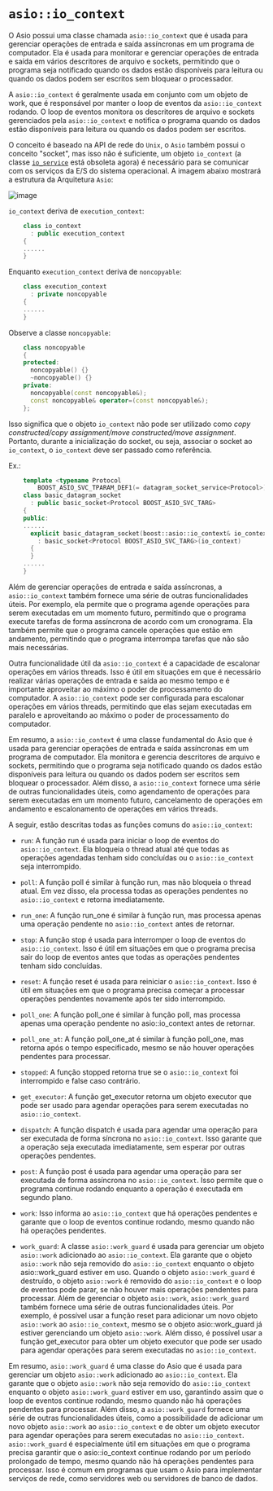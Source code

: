 # `asio::io_context`

O Asio possui uma classe chamada `asio::io_context` que é usada para gerenciar operações de entrada e saída assíncronas em um programa de computador. Ela é usada para monitorar e gerenciar operações de entrada e saída em vários descritores de arquivo e sockets, permitindo que o programa seja notificado quando os dados estão disponíveis para leitura ou quando os dados podem ser escritos sem bloquear o processador.

A `asio::io_context` é geralmente usada em conjunto com um objeto de work, que é responsável por manter o loop de eventos da `asio::io_context` rodando. O loop de eventos monitora os descritores de arquivo e sockets gerenciados pela `asio::io_context` e notifica o programa quando os dados estão disponíveis para leitura ou quando os dados podem ser escritos.

O conceito é baseado na API de rede do `Unix`, o `Asio` também possui o conceito "socket", mas isso não é suficiente, um objeto `io_context` (a classe [`io_service`](http://www.open-std.org/jtc1/sc22/wg21/docs/papers/2015/p0112r0.html) está obsoleta agora) é necessário para se comunicar com os serviços da E/S do sistema operacional. A  imagem abaixo mostrará a estrutura da Arquitetura `Asio`:

![image](https://raw.githubusercontent.com/kassane/Livro-Programacao-de-Redes/gh-pages/images/architecture.jpg) 

`io_context` deriva de `execution_context`:  

```cpp
	class io_context
	  : public execution_context
	{
	......
	}
```
Enquanto `execution_context` deriva de `noncopyable`:  

```cpp
	class execution_context
	  : private noncopyable
	{
	......
	}
```

Observe a classe `noncopyable`:

```cpp
	class noncopyable
	{
	protected:
	  noncopyable() {}
	  ~noncopyable() {}
	private:
	  noncopyable(const noncopyable&);
	  const noncopyable& operator=(const noncopyable&);
	};
```

Isso significa que o objeto `io_context` não pode ser utilizado como _copy constructed/copy assignment/move constructed/move assignment_. Portanto, durante a inicialização do socket, ou seja, associar o socket ao` io_context`, o `io_context` deve ser passado como referência.

Ex.:

```cpp
	template <typename Protocol
	    BOOST_ASIO_SVC_TPARAM_DEF1(= datagram_socket_service<Protocol>)>
	class basic_datagram_socket
	  : public basic_socket<Protocol BOOST_ASIO_SVC_TARG>
	{
	public:
	......
	  explicit basic_datagram_socket(boost::asio::io_context& io_context)
	    : basic_socket<Protocol BOOST_ASIO_SVC_TARG>(io_context)
	  {
	  }
	......
	}
```
Além de gerenciar operações de entrada e saída assíncronas, a `asio::io_context` também fornece uma série de outras funcionalidades úteis. Por exemplo, ela permite que o programa agende operações para serem executadas em um momento futuro, permitindo que o programa execute tarefas de forma assíncrona de acordo com um cronograma. Ela também permite que o programa cancele operações que estão em andamento, permitindo que o programa interrompa tarefas que não são mais necessárias.

Outra funcionalidade útil da `asio::io_context` é a capacidade de escalonar operações em vários threads. Isso é útil em situações em que é necessário realizar várias operações de entrada e saída ao mesmo tempo e é importante aproveitar ao máximo o poder de processamento do computador. A `asio::io_context` pode ser configurada para escalonar operações em vários threads, permitindo que elas sejam executadas em paralelo e aproveitando ao máximo o poder de processamento do computador.

Em resumo, a `asio::io_context` é uma classe fundamental do Asio que é usada para gerenciar operações de entrada e saída assíncronas em um programa de computador. Ela monitora e gerencia descritores de arquivo e sockets, permitindo que o programa seja notificado quando os dados estão disponíveis para leitura ou quando os dados podem ser escritos sem bloquear o processador. Além disso, a `asio::io_context` fornece uma série de outras funcionalidades úteis, como agendamento de operações para serem executadas em um momento futuro, cancelamento de operações em andamento e escalonamento de operações em vários threads.

A seguir, estão descritas todas as funções comuns do `asio::io_context`:

- `run`: A função run é usada para iniciar o loop de eventos do `asio::io_context`. Ela bloqueia o thread atual até que todas as operações agendadas tenham sido concluídas ou o `asio::io_context` seja interrompido.

- `poll`: A função poll é similar à função run, mas não bloqueia o thread atual. Em vez disso, ela processa todas as operações pendentes no `asio::io_context` e retorna imediatamente.

- `run_one`: A função run_one é similar à função run, mas processa apenas uma operação pendente no `asio::io_context` antes de retornar.

- `stop`: A função stop é usada para interromper o loop de eventos do `asio::io_context`. Isso é útil em situações em que o programa precisa sair do loop de eventos antes que todas as operações pendentes tenham sido concluídas.

- `reset`: A função reset é usada para reiniciar o `asio::io_context`. Isso é útil em situações em que o programa precisa começar a processar operações pendentes novamente após ter sido interrompido.

- `poll_one`: A função poll_one é similar à função poll, mas processa apenas uma operação pendente no asio::io_context antes de retornar.

- `poll_one_at`: A função poll_one_at é similar à função poll_one, mas retorna após o tempo especificado, mesmo se não houver operações pendentes para processar.

- `stopped`: A função stopped retorna true se o `asio::io_context` foi interrompido e false caso contrário.

- `get_executor`: A função get_executor retorna um objeto executor que pode ser usado para agendar operações para serem executadas no `asio::io_context`.

- `dispatch`: A função dispatch é usada para agendar uma operação para ser executada de forma síncrona no `asio::io_context`. Isso garante que a operação seja executada imediatamente, sem esperar por outras operações pendentes.

- `post`: A função post é usada para agendar uma operação para ser executada de forma assíncrona no `asio::io_context`. Isso permite que o programa continue rodando enquanto a operação é executada em segundo plano.

- `work`: Isso informa ao `asio::io_context` que há operações pendentes e garante que o loop de eventos continue rodando, mesmo quando não há operações pendentes.

- `work_guard`: A classe `asio::work_guard` é usada para gerenciar um objeto `asio::work` adicionado ao `asio::io_context`. Ela garante que o objeto `asio::work` não seja removido do `asio::io_context` enquanto o objeto asio::work_guard estiver em uso. Quando o objeto `asio::work_guard` é destruído, o objeto `asio::work` é removido do `asio::io_context` e o loop de eventos pode parar, se não houver mais operações pendentes para processar.
Além de gerenciar o objeto `asio::work`, `asio::work_guard` também fornece uma série de outras funcionalidades úteis. Por exemplo, é possível usar a função reset para adicionar um novo objeto `asio::work` ao `asio::io_context`, mesmo se o objeto asio::work_guard já estiver gerenciando um objeto `asio::work`. Além disso, é possível usar a função get_executor para obter um objeto executor que pode ser usado para agendar operações para serem executadas no `asio::io_context`.

Em resumo, `asio::work_guard` é uma classe do Asio que é usada para gerenciar um objeto `asio::work` adicionado ao `asio::io_context`. Ela garante que o objeto `asio::work` não seja removido do `asio::io_context` enquanto o objeto `asio::work_guard` estiver em uso, garantindo assim que o loop de eventos continue rodando, mesmo quando não há operações pendentes para processar. Além disso, a `asio::work_guard` fornece uma série de outras funcionalidades úteis, como a possibilidade de adicionar um novo objeto `asio::work` ao `asio::io_context` e de obter um objeto executor para agendar operações para serem executadas no `asio::io_context`. `asio::work_guard` é especialmente útil em situações em que o programa precisa garantir que o asio::io_context continue rodando por um período prolongado de tempo, mesmo quando não há operações pendentes para processar. Isso é comum em programas que usam o Asio para implementar serviços de rede, como servidores web ou servidores de banco de dados.